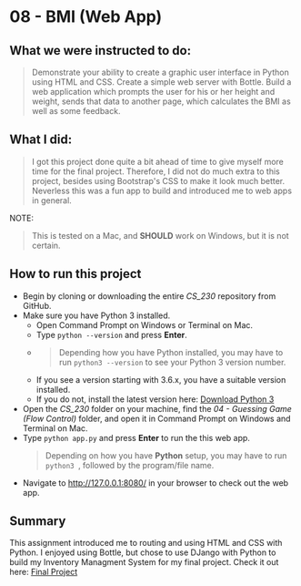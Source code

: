 # 08 - BMI (Web App)

## What we were instructed to do:

> Demonstrate your ability to create a graphic user interface in Python using HTML and CSS. Create a simple web server with Bottle. Build a web application which prompts the user for his or her height and weight, sends that data to another page, which calculates the BMI as well as some feedback.

## What I did:

> I got this project done quite a bit ahead of time to give myself more time for the final project. Therefore, I did not do much extra to this project, besides using Bootstrap's CSS to make it look much better. Neverless this was a fun app to build and introduced me to web apps in general.

NOTE:
> This is tested on a Mac, and **SHOULD** work on Windows, but it is not certain.

## How to run this project

* Begin by cloning or downloading the entire *CS_230* repository from GitHub.
* Make sure you have Python 3 installed.
    * Open Command Prompt on Windows or Terminal on Mac.
    * Type `python --version` and press **Enter**.
    * > Depending how you have Python installed, you may have to run `python3 --version` to see your Python 3 version number.
    * If you see a version starting with 3.6.x, you have a suitable version installed. 
    * If you do not, install the latest version here: [Download Python 3](https://www.python.org/downloads/)
* Open the *CS_230* folder on your machine, find the *04 - Guessing Game (Flow Control)* folder, and open it in Command Prompt on Windows and Terminal on Mac.
* Type `python app.py` and press **Enter** to run the this web app.
    > Depending on how you have **Python** setup, you may have to run `python3 `, followed by the program/file name.
* Navigate to http://127.0.0.1:8080/ in your browser to check out the web app.


## Summary 
This assignment introduced me to routing and using HTML and CSS with Python. I enjoyed using Bottle, but chose to use DJango with Python to build my Inventory Managment System for my final project. Check it out here: [Final Project](https://github.com/djpeach/InventoryManagementDashboard) 
